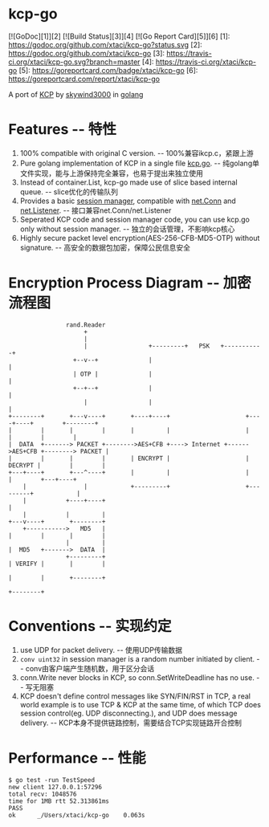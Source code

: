 # kcp-go
[![GoDoc][1]][2] [![Build Status][3]][4] [![Go Report Card][5]][6]
[1]: https://godoc.org/github.com/xtaci/kcp-go?status.svg
[2]: https://godoc.org/github.com/xtaci/kcp-go
[3]: https://travis-ci.org/xtaci/kcp-go.svg?branch=master
[4]: https://travis-ci.org/xtaci/kcp-go
[5]: https://goreportcard.com/badge/xtaci/kcp-go
[6]: https://goreportcard.com/report/xtaci/kcp-go

A port of [KCP](https://github.com/skywind3000/kcp) by [skywind3000](https://github.com/skywind3000) in [golang](https://golang.org/)

# Features -- 特性
1. 100% compatible with original C version.     -- 100%兼容ikcp.c，紧跟上游
2. Pure golang implementation of KCP in a single file [kcp.go](https://github.com/xtaci/kcp-go/blob/master/kcp.go).  --  纯golang单文件实现，能与上游保持完全兼容，也易于提出来独立使用
2. Instead of container.List, kcp-go made use of slice based internal queue.   -- slice优化的传输队列 
3. Provides a basic [session manager](https://github.com/xtaci/kcp-go/blob/master/sess.go), compatible with [net.Conn](https://golang.org/pkg/net/#Conn) and [net.Listener](https://golang.org/pkg/net/#Listener).  -- 接口兼容net.Conn/net.Listener
4. Seperated KCP code and session manager code, you can use kcp.go only without session manager.  -- 独立的会话管理，不影响kcp核心
5. Highly secure packet level encryption(AES-256-CFB-MD5-OTP) without signature. -- 高安全的数据包加密，保障公民信息安全

# Encryption Process Diagram -- 加密流程图
```
                rand.Reader
                     +
                     |
                     |                 +---------+   PSK   +-----------+
                  +--v--+              |                               |
                  | OTP |              |                               |
                  +--+--+              |                               |
                     |                 |                               |
+--------+       +---v----+       +----+----+                     +----+----+        +--------+
|        |       |        |       |         |                     |         |        |        |
|  DATA  +-------> PACKET +-------->AES+CFB +----> Internet +------>AES+CFB +--------> PACKET |
|        |       |        |       | ENCRYPT |                     | DECRYPT |        |        |
+---+----+       +---^----+       |         |                     |         |        +---+----+
    |                |            +---------+                     +---------+            |
    |           +----+----+                                                              |
    |           |         |                                                          +---v----+       +--------+
    +----------->   MD5   |                                                          |        |       |        |
                |         |                                                          |  MD5   +------->  DATA  |
                +---------+                                                          | VERIFY |       |        |
                                                                                     |        |       +--------+
                                                                                     +--------+
```

# Conventions  -- 实现约定
1. use UDP for packet delivery.   -- 使用UDP传输数据
2. ```conv uint32``` in session manager is a random number initiated by client.   -- conv由客户端产生随机数，用于区分会话
3. conn.Write never blocks in KCP, so conn.SetWriteDeadline has no use.  -- 写无阻塞
4. KCP doesn't define control messages like SYN/FIN/RST in TCP, a real world example is to use TCP & KCP at the same time, of which TCP does session control(eg. UDP disconnecting.), and UDP does message delivery.   -- KCP本身不提供链路控制，需要结合TCP实现链路开合控制

# Performance  -- 性能
```
$ go test -run TestSpeed
new client 127.0.0.1:57296
total recv: 1048576
time for 1MB rtt 52.313861ms
PASS
ok  	_/Users/xtaci/kcp-go	0.063s
```
